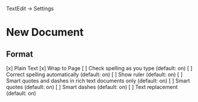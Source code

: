 TextEdit -> Settings

# New Document
## Format
[x] Plain Text
[x] Wrap to Page
[ ] Check spelling as you type (default: on)
[ ] Correct spelling automatically (default: on)
[ ] Show ruler (default: on)
[ ] Smart quotes and dashes in rich text documents only (default: on)
[ ] Smart quotes (default: on)
[ ] Smart dashes (default: on)
[ ] Text replacement (default: on)